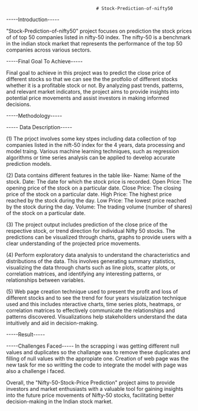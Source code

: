                                       # Stock-Prediction-of-nifty50

-----Introduction-----

"Stock-Prediction-of-nifty50" project focuses on prediction the stock prices of of top 50 companies listed in nifty-50 index. The nifty-50 
is a benchmark in the indian stock market that represents the performance of the top 50 companies across various sectors. 

-----Final Goal To Achieve-----

Final goal to achieve in this project was to predict the close price of different stocks so that we can see the the protfolio of different 
stocks whether it is a profitable stock or not. By analyzing past trends, patterns, and relevant market indicators, the project aims to provide 
insights into potential price movements and assist investors in making informed decisions.

-----Methodology-----




----- Data Description-----

(1) The prjoct involves some key stpes including data collection of top companies listed in the nift-50 index for the 4 years, data processing 
and model traing. Various machine learning techniques, such as regression algorithms or time series analysis can be applied to develop 
accurate prediction models.

(2) Data contains different features in the table like-
Name: Name of the stock.
Date: The date for which the stock price is recorded.
Open Price: The opening price of the stock on a particular date.
Close Price: The closing price of the stock on a particular date.
High Price: The highest price reached by the stock during the day.
Low Price: The lowest price reached by the stock during the day.
Volume: The trading volume (number of shares) of the stock on a particular date.

(3) The project output includes prediction of the close price of the respective stock, or trend direction for individual Nifty 50 stocks.
The predictions can be visualized through charts, graphs to provide users with a clear understanding of the projected price movements.

(4) Perform exploratory data analysis to understand the characteristics and distributions of the data. This involves generating summary statistics, 
visualizing the data through charts such as  line plots, scatter plots, or correlation matrices, and identifying any interesting patterns,
or relationships between variables.

(5) Web page creation technique used to present the profit and loss of different stocks and to see the trend for four years visulaization 
technique used and this includes nteractive charts, time series plots, heatmaps, or correlation matrices to effectively communicate the relationships and patterns discovered. 
Visualizations help stakeholders understand the data intuitively and aid in decision-making.

-----Result-----















-----Challenges Faced-----
In the scrapping i was getting different null values and duplicates so the challange was to remove these duplicates and filling of null 
values with the appropiate one.
Creation of web page was the new task for me so writting the code to integrate the model with page was also a challenge i faced.

Overall, the "Nifty-50-Stock-Price Prediction" project aims to provide investors and market enthusiasts with a valuable tool for gaining insights 
into the future price movements of Nifty-50 stocks, facilitating better decision-making in the Indian stock market.












